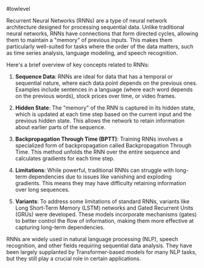 #lowlevel 


Recurrent Neural Networks (RNNs) are a type of neural network architecture designed for processing sequential data. Unlike traditional neural networks, RNNs have connections that form directed cycles, allowing them to maintain a "memory" of previous inputs. This makes them particularly well-suited for tasks where the order of the data matters, such as time series analysis, language modeling, and speech recognition.

Here's a brief overview of key concepts related to RNNs:

1. **Sequence Data**: RNNs are ideal for data that has a temporal or sequential nature, where each data point depends on the previous ones. Examples include sentences in a language (where each word depends on the previous words), stock prices over time, or video frames.

2. **Hidden State**: The "memory" of the RNN is captured in its hidden state, which is updated at each time step based on the current input and the previous hidden state. This allows the network to retain information about earlier parts of the sequence.

3. **Backpropagation Through Time (BPTT)**: Training RNNs involves a specialized form of backpropagation called Backpropagation Through Time. This method unfolds the RNN over the entire sequence and calculates gradients for each time step.

4. **Limitations**: While powerful, traditional RNNs can struggle with long-term dependencies due to issues like vanishing and exploding gradients. This means they may have difficulty retaining information over long sequences.

5. **Variants**: To address some limitations of standard RNNs, variants like Long Short-Term Memory (LSTM) networks and Gated Recurrent Units (GRUs) were developed. These models incorporate mechanisms (gates) to better control the flow of information, making them more effective at capturing long-term dependencies.

RNNs are widely used in natural language processing (NLP), speech recognition, and other fields requiring sequential data analysis. They have been largely supplanted by Transformer-based models for many NLP tasks, but they still play a crucial role in certain applications.